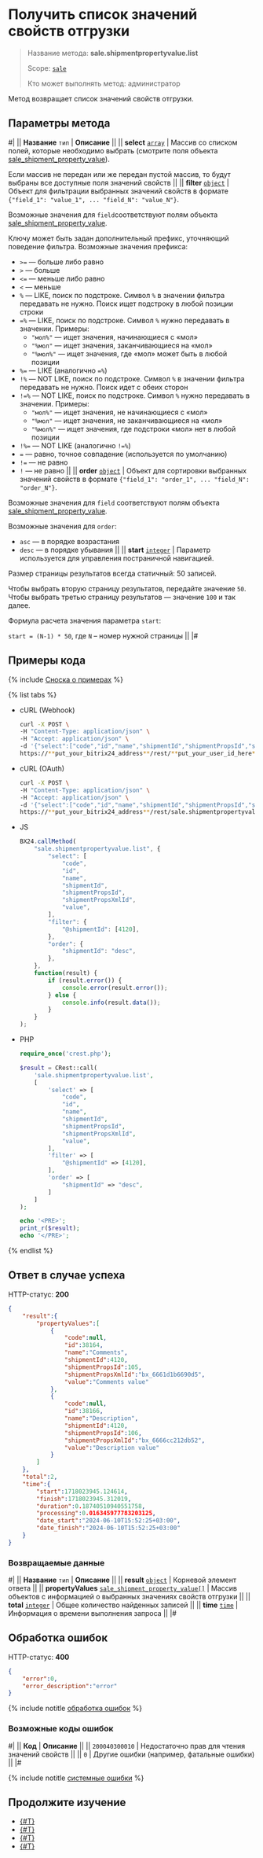 # Получить список значений свойств отгрузки

> Название метода: **sale.shipmentpropertyvalue.list**
>
> Scope: [`sale`](../../scopes/permissions.md)
>
> Кто может выполнять метод: администратор

Метод возвращает список значений свойств отгрузки.

## Параметры метода

#|
|| **Название**
`тип` | **Описание** ||
|| **select**
[`array`](../../data-types.md) | Массив со списком полей, которые необходимо выбрать (смотрите поля объекта [sale_shipment_property_value](../data-types.md#sale_shipment_property_value)).

Если массив не передан или же передан пустой массив, то будут выбраны все доступные поля значений свойств
||
|| **filter**
[`object`](../../data-types.md) | Объект для фильтрации выбранных значений свойств в формате `{"field_1": "value_1", ... "field_N": "value_N"}`.

Возможные значения для `field`соответствуют полям объекта [sale_shipment_property_value](../data-types.md#sale_shipment_property_value).

Ключу может быть задан дополнительный префикс, уточняющий поведение фильтра. Возможные значения префикса:
- `>=` — больше либо равно
- `>` — больше
- `<=` — меньше либо равно
- `<` — меньше
- `%` — LIKE, поиск по подстроке. Символ `%` в значении фильтра передавать не нужно. Поиск ищет подстроку в любой позиции строки
- `=%` — LIKE, поиск по подстроке. Символ `%` нужно передавать в значении. Примеры:
    - `"мол%"` — ищет значения, начинающиеся с «мол»
    - `"%мол"` — ищет значения, заканчивающиеся на «мол»
    - `"%мол%"` — ищет значения, где «мол» может быть в любой позиции
- `%=` — LIKE (аналогично `=%`)
- `!%` — NOT LIKE, поиск по подстроке. Символ `%` в значении фильтра передавать не нужно. Поиск идет с обеих сторон
- `!=%` — NOT LIKE, поиск по подстроке. Символ `%` нужно передавать в значении. Примеры:
    - `"мол%"` — ищет значения, не начинающиеся с «мол»
    - `"%мол"` — ищет значения, не заканчивающиеся на «мол»
    - `"%мол%"` — ищет значения, где подстроки «мол» нет в любой позиции
- `!%=` — NOT LIKE (аналогично `!=%`)
- `=` — равно, точное совпадение (используется по умолчанию)
- `!=` — не равно
- `!` — не равно
||
|| **order**
[`object`](../../data-types.md) | Объект для сортировки выбранных значений свойств в формате `{"field_1": "order_1", ... "field_N": "order_N"}`.

Возможные значения для `field` соответствуют полям объекта [sale_shipment_property_value](../data-types.md#sale_shipment_property_value).

Возможные значения для `order`:
- `asc` — в порядке возрастания
- `desc` — в порядке убывания
||
|| **start**
[`integer`](../../data-types.md) | Параметр используется для управления постраничной навигацией.

Размер страницы результатов всегда статичный: 50 записей.

Чтобы выбрать вторую страницу результатов, передайте значение `50`. Чтобы выбрать третью страницу результатов — значение `100` и так далее.

Формула расчета значения параметра `start`:

`start = (N-1) * 50`, где `N` – номер нужной страницы
||
|#

## Примеры кода

{% include [Сноска о примерах](../../../_includes/examples.md) %}

{% list tabs %}

- cURL (Webhook)

    ```bash
    curl -X POST \
    -H "Content-Type: application/json" \
    -H "Accept: application/json" \
    -d '{"select":["code","id","name","shipmentId","shipmentPropsId","shipmentPropsXmlId","value"],"filter":{"@shipmentId":[4120]},"order":{"shipmentId":"desc"}}' \
    https://**put_your_bitrix24_address**/rest/**put_your_user_id_here**/**put_your_webhook_here**/sale.shipmentpropertyvalue.list
    ```

- cURL (OAuth)

    ```bash
    curl -X POST \
    -H "Content-Type: application/json" \
    -H "Accept: application/json" \
    -d '{"select":["code","id","name","shipmentId","shipmentPropsId","shipmentPropsXmlId","value"],"filter":{"@shipmentId":[4120]},"order":{"shipmentId":"desc"},"auth":"**put_access_token_here**"}' \
    https://**put_your_bitrix24_address**/rest/sale.shipmentpropertyvalue.list
    ```

- JS

    ```js
    BX24.callMethod(
        "sale.shipmentpropertyvalue.list", {
            "select": [
                "code",
                "id",
                "name",
                "shipmentId",
                "shipmentPropsId",
                "shipmentPropsXmlId",
                "value",
            ],
            "filter": {
                "@shipmentId": [4120],
            },
            "order": {
                "shipmentId": "desc",
            },
        },
        function(result) {
            if (result.error()) {
                console.error(result.error());
            } else {
                console.info(result.data());
            }
        }
    );
    ```

- PHP

    ```php
    require_once('crest.php');

    $result = CRest::call(
        'sale.shipmentpropertyvalue.list',
        [
            'select' => [
                "code",
                "id",
                "name",
                "shipmentId",
                "shipmentPropsId",
                "shipmentPropsXmlId",
                "value",
            ],
            'filter' => [
                "@shipmentId" => [4120],
            ],
            'order' => [
                "shipmentId" => "desc",
            ]
        ]
    );

    echo '<PRE>';
    print_r($result);
    echo '</PRE>';
    ```

{% endlist %}

## Ответ в случае успеха

HTTP-статус: **200**

```json
{
    "result":{
        "propertyValues":[
            {
                "code":null,
                "id":38164,
                "name":"Comments",
                "shipmentId":4120,
                "shipmentPropsId":105,
                "shipmentPropsXmlId":"bx_6661d1b6690d5",
                "value":"Comments value"
            },
            {
                "code":null,
                "id":38166,
                "name":"Description",
                "shipmentId":4120,
                "shipmentPropsId":106,
                "shipmentPropsXmlId":"bx_6666cc212db52",
                "value":"Description value"
            }
        ]
    },
    "total":2,
    "time":{
        "start":1718023945.124614,
        "finish":1718023945.312019,
        "duration":0.18740510940551758,
        "processing":0.016345977783203125,
        "date_start":"2024-06-10T15:52:25+03:00",
        "date_finish":"2024-06-10T15:52:25+03:00"
    }
}
```

### Возвращаемые данные

#|
|| **Название**
`тип` | **Описание** ||
|| **result**
[`object`](../../data-types.md) | Корневой элемент ответа ||
|| **propertyValues**
[`sale_shipment_property_value[]`](../data-types.md#sale_shipment_property_value) | Массив объектов с информацией о выбранных значениях свойств отгрузки ||
|| **total**
[`integer`](../../data-types.md) | Общее количество найденных записей ||
|| **time**
[`time`](../../data-types.md) | Информация о времени выполнения запроса ||
|#

## Обработка ошибок

HTTP-статус: **400**

```json
{
    "error":0,
    "error_description":"error"
}
```

{% include notitle [обработка ошибок](../../../_includes/error-info.md) %}

### Возможные коды ошибок

#|
|| **Код** | **Описание** ||
|| `200040300010` | Недостаточно прав для чтения значений свойств ||
|| `0` | Другие ошибки (например, фатальные ошибки) ||
|#

{% include notitle [системные ошибки](../../../_includes/system-errors.md) %}

## Продолжите изучение

- [{#T}](./sale-shipment-property-value-modify.md)
- [{#T}](./sale-shipment-property-value-get.md)
- [{#T}](./sale-shipment-propertyvalue-delete.md)
- [{#T}](./sale-shipment-property-value-get-fields.md)